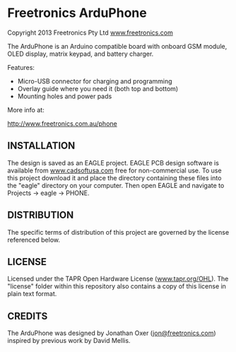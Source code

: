 Freetronics ArduPhone
=====================
Copyright 2013 Freetronics Pty Ltd www.freetronics.com  

The ArduPhone is an Arduino compatible board with onboard
GSM module, OLED display, matrix keypad, and battery
charger.

Features:

 * Micro-USB connector for charging and programming
 * Overlay guide where you need it (both top and bottom)
 * Mounting holes and power pads

More info at:

  http://www.freetronics.com.au/phone


INSTALLATION
------------
The design is saved as an EAGLE project. EAGLE PCB design software is
available from www.cadsoftusa.com free for non-commercial use. To use
this project download it and place the directory containing these files
into the "eagle" directory on your computer. Then open EAGLE and
navigate to Projects -> eagle -> PHONE.


DISTRIBUTION
------------
The specific terms of distribution of this project are governed by the
license referenced below.


LICENSE
-------
Licensed under the TAPR Open Hardware License (www.tapr.org/OHL).
The "license" folder within this repository also contains a copy of
this license in plain text format.


CREDITS
-------
The ArduPhone was designed by Jonathan Oxer (jon@freetronics.com)
inspired by previous work by David Mellis.
